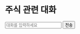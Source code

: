 <html>
<head>
  <title>주식 관련 대화</title>
  <script src="https://cdn.jsdelivr.net/npm/axios/dist/axios.min.js"></script>
</head>
<body>
  <h1>주식 관련 대화</h1>

  <div id="conversation"></div>

  <input type="text" id="userInput" placeholder="대화를 입력하세요">
  <button onclick="sendUserInput()">전송</button>

  <script>
    async function sendUserInput() {
      var userInput = document.getElementById('userInput').value;
      appendMessage('사용자', userInput);

      try {
        var response = await getOpenAIResponse(userInput);
        appendMessage('OpenAI', response);
      } catch (error) {
        console.error(error);
        appendMessage('OpenAI', '대화 처리 중 오류가 발생했습니다.');
      }
    }

    async function getOpenAIResponse(userInput) {
      var response = await axios.post('https://api.openai.com/v1/engines/davinci-codex/completions', {
        prompt: '대화:\n사용자: ' + userInput + '\nOpenAI:',
        max_tokens: 50,
        temperature: 0.7,
        n: 1
      }, {
        headers: {
          'Authorization': 'Bearer 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',
          'Content-Type': 'application/json'
        }
      });

      if (response.status === 200 && response.data.choices && response.data.choices.length > 0) {
        return response.data.choices[0].text.trim();
      } else {
        throw new Error('Failed to get OpenAI response');
      }
    }

    function appendMessage(sender, message) {
      var conversation = document.getElementById('conversation');
      var messageElement = document.createElement('p');
      messageElement.innerHTML = '<strong>' + sender + ':</strong> ' + message;
      conversation.appendChild(messageElement);
    }
  </script>
</body>
</html>
